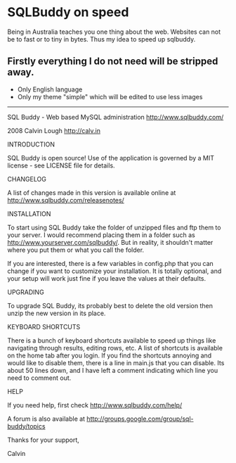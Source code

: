 # SQLBuddy on speed

Being in Australia teaches you one thing about the web. Websites can not be to fast or to tiny in bytes. Thus my idea to speed up sqlbuddy. 

## Firstly everything I do not need will be stripped away.

- Only English language
- Only my theme "simple" which will be edited to use less images

-------------------------------------------------------
SQL Buddy - Web based MySQL administration
http://www.sqlbuddy.com/

2008 Calvin Lough <http://calv.in>

INTRODUCTION

SQL Buddy is open source! Use of the application is governed by
a MIT license - see LICENSE file for details.

CHANGELOG

A list of changes made in this version is available online 
at http://www.sqlbuddy.com/releasenotes/

INSTALLATION

To start using SQL Buddy take the folder of unzipped files and 
ftp them to your server. I would recommend placing them in a 
folder such as http://www.yourserver.com/sqlbuddy/. But in
reality, it shouldn't matter where you put them or what you call
the folder.

If you are interested, there is a few variables in config.php that you
can change if you want to customize your installation. It is totally 
optional, and your setup will work just fine if you leave the values at
their defaults.

UPGRADING

To upgrade SQL Buddy, its probably best to delete the old version then
unzip the new version in its place.

KEYBOARD SHORTCUTS

There is a bunch of keyboard shortcuts available to speed up things like
navigating through results, editing rows, etc. A list of shortcuts is
available on the home tab after you login. If you find the shortcuts 
annoying and would like to disable them, there is a line in main.js that you 
can disable. Its about 50 lines down, and I have left a comment indicating 
which line you need to comment out.

HELP

If you need help, first check http://www.sqlbuddy.com/help/

A forum is also available at http://groups.google.com/group/sql-buddy/topics

Thanks for your support,

Calvin